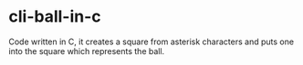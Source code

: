 # cli-ball-in-c
Code written in C, it creates a square from asterisk characters and puts one into the square which represents the ball.
